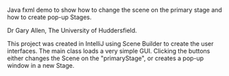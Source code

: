Java fxml demo to show how to change the scene on the primary stage and how to create pop-up Stages.

Dr Gary Allen, The University of Huddersfield.

This project was created in IntelliJ using Scene Builder to create the user interfaces.  The main class loads a very simple GUI.  Clicking the buttons either changes the Scene on the "primaryStage", or creates a pop-up window in a new Stage.


